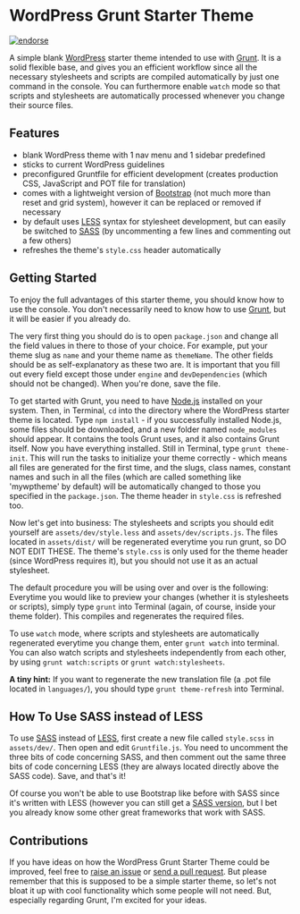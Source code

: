 WordPress Grunt Starter Theme
=============================

[![endorse](https://api.coderwall.com/felixarntz/endorsecount.png)](https://coderwall.com/felixarntz)

A simple blank [WordPress](http://wordpress.org/) starter theme intended to use with [Grunt](http://gruntjs.com/). It is a solid flexible base, and gives you an efficient workflow since all the necessary stylesheets and scripts are compiled automatically by just one command in the console. You can furthermore enable `watch` mode so that scripts and stylesheets are automatically processed whenever you change their source files.

Features
--------

* blank WordPress theme with 1 nav menu and 1 sidebar predefined
* sticks to current WordPress guidelines
* preconfigured Gruntfile for efficient development (creates production CSS, JavaScript and POT file for translation)
* comes with a lightweight version of [Bootstrap](http://getbootstrap.com/) (not much more than reset and grid system), however it can be replaced or removed if necessary
* by default uses [LESS](http://lesscss.org/) syntax for stylesheet development, but can easily be switched to [SASS](http://sass-lang.com/) (by uncommenting a few lines and commenting out a few others)
* refreshes the theme's `style.css` header automatically

Getting Started
---------------

To enjoy the full advantages of this starter theme, you should know how to use the console.
You don't necessarily need to know how to use [Grunt](http://gruntjs.com/), but it will be easier if you already do.

The very first thing you should do is to open `package.json` and change all the field values in there to those of your choice. For example, put your theme slug as `name` and your theme name as `themeName`. The other fields should be as self-explanatory as these two are. It is important that you fill out every field except those under `engine` and `devDependencies` (which should not be changed). When you're done, save the file.

To get started with Grunt, you need to have [Node.js](http://nodejs.org/) installed on your system. Then, in Terminal, `cd` into the directory where the WordPress starter theme is located. Type `npm install` - if you successfully installed Node.js, some files should be downloaded, and a new folder named `node_modules` should appear. It contains the tools Grunt uses, and it also contains Grunt itself. Now you have everything installed. Still in Terminal, type `grunt theme-init`. This will run the tasks to initialize your theme correctly - which means all files are generated for the first time, and the slugs, class names, constant names and such in all the files (which are called something like 'mywptheme' by default) will be automatically changed to those you specified in the `package.json`. The theme header in `style.css` is refreshed too.

Now let's get into business: The stylesheets and scripts you should edit yourself are `assets/dev/style.less` and `assets/dev/scripts.js`. The files located in `assets/dist/` will be regenerated everytime you run grunt, so DO NOT EDIT THESE. The theme's `style.css` is only used for the theme header (since WordPress requires it), but you should not use it as an actual stylesheet.

The default procedure you will be using over and over is the following: Everytime you would like to preview your changes (whether it is stylesheets or scripts), simply type `grunt` into Terminal (again, of course, inside your theme folder). This compiles and regenerates the required files.

To use `watch` mode, where scripts and stylesheets are automatically regenerated everytime you change them, enter `grunt watch` into terminal. You can also watch scripts and stylesheets independently from each other, by using `grunt watch:scripts` or `grunt watch:stylesheets`.

**A tiny hint:** If you want to regenerate the new translation file (a .pot file located in `languages/`), you should type `grunt theme-refresh` into Terminal.

How To Use SASS instead of LESS
-------------------------------

To use [SASS](http://sass-lang.com/) instead of [LESS](http://lesscss.org/), first create a new file called `style.scss` in `assets/dev/`. Then open and edit `Gruntfile.js`. You need to uncomment the three bits of code concerning SASS, and then comment out the same three bits of code concerning LESS (they are always located directly above the SASS code). Save, and that's it!

Of course you won't be able to use Bootstrap like before with SASS since it's written with LESS (however you can still get a [SASS version](http://getbootstrap.com/getting-started/#download), but I bet you already know some other great frameworks that work with SASS.

Contributions
-------------

If you have ideas on how the WordPress Grunt Starter Theme could be improved, feel free to [raise an issue](https://github.com/felixarntz/wordpress-grunt-starter-theme/issues) or [send a pull request](https://github.com/felixarntz/wordpress-grunt-starter-theme/pulls). But please remember that this is supposed to be a simple starter theme, so let's not bloat it up with cool functionality which some people will not need. But, especially regarding Grunt, I'm excited for your ideas.
